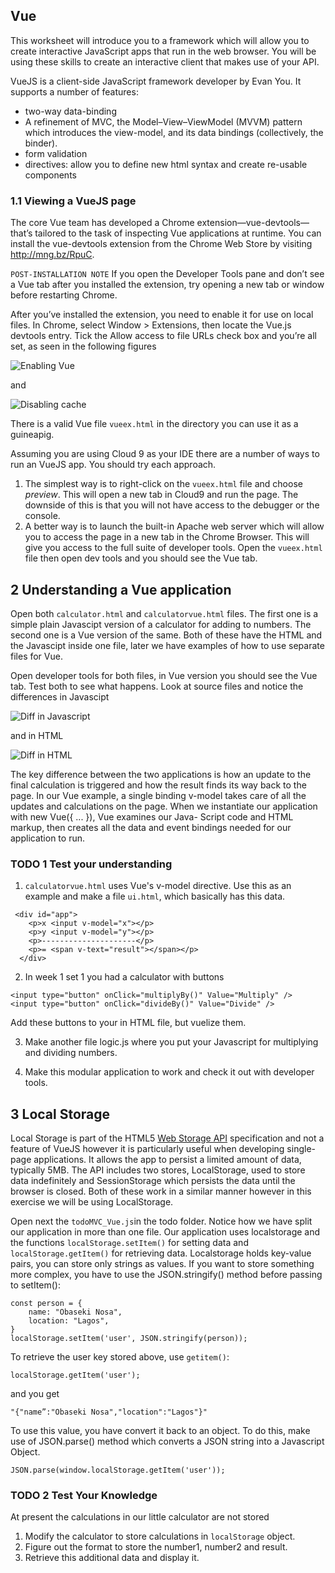 ## Vue

This worksheet will introduce you to a framework which will allow you to create interactive JavaScript apps that run in the web browser. You will be using these skills to create an interactive client that makes use of your API.

VueJS is a client-side JavaScript framework developer by Evan You. It supports a number of features:

- two-way data-binding
- A refinement of MVC, the Model–View–ViewModel
(MVVM) pattern which introduces the view-model, and its data bindings (collectively,
the binder).
- form validation
- directives: allow you to define new html syntax and create re-usable components

### 1.1 Viewing a VueJS page

The core Vue team has developed a Chrome extension—vue-devtools—that’s tailored
to the task of inspecting Vue applications at runtime.
You can install the vue-devtools extension from the Chrome Web Store by visiting
http://mng.bz/RpuC.

`POST-INSTALLATION NOTE` If you open the Developer Tools pane and don’t see a
Vue tab after you installed the extension, try opening a new tab or window
before restarting Chrome.

After you’ve installed the extension, you need to enable it for use on local files. In Chrome, select
Window > Extensions, then locate the Vue.js devtools entry. Tick the Allow access to
file URLs check box and you’re all set, as seen in the following figures 

![Enabling Vue](img/VueTools.png)

and


![Disabling cache](img/DevVueOpen.png)

There is a valid Vue file `vueex.html` in the directory you can use it as a guineapig.

Assuming you are using Cloud 9 as your IDE there are a number of ways to run an VueJS app. You should try each approach.

1. The simplest way is to right-click on the `vueex.html` file and choose _preview_. This will open a new tab in Cloud9 and run the page. The downside of this is that you will not have access to the debugger or the console.
2. A better way is to launch the built-in Apache web server which will allow you to access the page in a new tab in the Chrome Browser. This will give you access to the full suite of developer tools. Open the `vueex.html` file then open dev tools and you should see the Vue tab.

## 2 Understanding a Vue application

Open both `calculator.html` and `calculatorvue.html` files. The first one is a simple plain Javascipt version 
of a calculator for adding to numbers. The second one is a Vue version of the same. Both of these have the HTML and the Javascipt inside one file, later we have examples of how to use separate files for Vue.

Open developer tools for both files, in Vue version you should see the Vue tab. Test both to see what happens.
Look at source files and notice the differences in Javascipt

![Diff in Javascript](img/calc_diff.png)

and in HTML

![Diff in HTML](img/calc_diff_html.png)

The key difference between the two applications is how an update to the final calculation
is triggered and how the result finds its way back to the page. In our Vue example,
a single binding v-model takes care of all the updates and calculations on the page.
When we instantiate our application with new Vue({ ... }), Vue examines our Java-
Script code and HTML markup, then creates all the data and event bindings needed
for our application to run.

### TODO 1 Test your understanding

1. `calculatorvue.html` uses Vue's v-model directive. Use this as an example and make a file `ui.html`,
which basically has this data.
```
 <div id="app">
    <p>x <input v-model="x"></p>
    <p>y <input v-model="y"></p>
    <p>---------------------</p>
    <p>= <span v-text="result"></span></p>
  </div>
```
2. In week 1 set 1 you had a calculator with buttons
```
<input type="button" onClick="multiplyBy()" Value="Multiply" />
<input type="button" onClick="divideBy()" Value="Divide" />
```
Add these buttons to your in HTML file, but vuelize them.

3. Make another file logic.js where you put your Javascript for multiplying and dividing numbers. 

4. Make this modular application to work and check it out with developer tools.

## 3 Local Storage

Local Storage is part of the HTML5 [Web Storage API](https://developer.mozilla.org/en-US/docs/Web/API/Web_Storage_API/Using_the_Web_Storage_API) specification and not a feature of VueJS however it is particularly useful when developing single-page applications. It allows the app to persist a limited amount of data, typically 5MB. The API includes two stores, LocalStorage, used to store data indefinitely and SessionStorage which persists the data until the browser is closed. Both of these work in a similar manner however in this exercise we will be using LocalStorage.

Open next the `todoMVC_Vue.js`in the todo folder. Notice how we have split our application in more than one file. Our application uses localstorage and the functions
`localStorage.setItem()` for setting data and `localStorage.getItem()` for retrieving data.
Localstorage holds key-value pairs, you can store only strings as values. If you want to store something
more complex, you have to use the JSON.stringify() method before passing to setItem():
```
const person = {
    name: "Obaseki Nosa",
    location: "Lagos",
}
localStorage.setItem('user', JSON.stringify(person));
```
To retrieve the user key stored above, use `getitem()`:
```
localStorage.getItem('user');
```
and you get
```
"{"name”:"Obaseki Nosa","location":"Lagos"}"
```
To use this value, you have convert it back to an object. To do this, make use of JSON.parse() method which converts a JSON string into a Javascript Object.
```
JSON.parse(window.localStorage.getItem('user'));
```

### TODO 2 Test Your Knowledge

At present the calculations in our little calculator are not stored

1. Modify the calculator to store calculations in `localStorage` object.
2. Figure out the format to store the number1, number2 and result.
3. Retrieve this additional data and display it.

